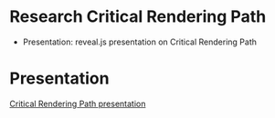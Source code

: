 # Research Critical Rendering Path

- Presentation: reveal.js presentation on Critical Rendering Path

# Presentation

[Critical Rendering Path presentation](https://mauritsridder.github.io/critical-rendering-path-research/#/)
